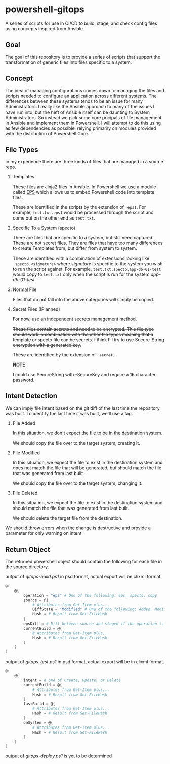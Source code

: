 # powershell-gitops
A series of scripts for use in CI/CD to build, stage, and check config files using concepts inspired from Ansible.

## Goal

The goal of this repository is to provide a series of scripts that support the transformation of generic files into files specific to a system.

## Concept

The idea of managing configurations comes down to managing the files and scripts needed to configure an application across different systems.  The differences between these systems tends to be an issue for many Administrators.  I really like the Ansible approach to many of the issues I have run into, but the heft of Ansible itself can be daunting to System Administrators.  So instead we pick some core pricipals of file management in Ansible and implement them in Powershell.  I will attempt to do this using as few dependencies as possible, relying primarily on modules provided with the distribution of Powershell Core.

## File Types

In my experience there are three kinds of files that are managed in a source repo.

1. Templates

    These files are Jinja2 files in Ansible.  In Powershell we use a module called [EPS](https://github.com/straightdave/eps) which allows us to embed Powershell code into template files.

    These are identified in the scripts by the extension of `.eps1`.  For example, `test.txt.eps1` would be processed through the script and come out on the other end as `test.txt`.

2. Specific To a System (specto)

    There are files that are specific to a system, but still need captured.  These are not secret files.  They are files that have too many differences to create Templates from, but differ from system to system.

    These are identified with a combination of extensions looking like `.specto.<signature>` where *signature* is specific to the system you wish to run the script against.  For example, `test.txt.specto.app-db-01-test` would copy to `test.txt` only when the script is run for the system *app-db-01-test*.

3. Normal File

    Files that do not fall into the above categories will simply be copied.

4. Secret Files (!Planned)

    For now, use an independent secrets management method.

    ~~These files contain secrets and need to be encrypted.  This file type should work in combination with the other file types meaning that a template or specto file can be secrets.  I think I'll try to use Secure-String encryption with a generated key.~~

    ~~These are identified by the extension of `.secret`.~~

    **NOTE**

    I could use SecureString with -SecureKey and require a 16 character password.

## Intent Detection

We can imply file intent based on the git diff of the last time the repository was built.  To identify the last time it was built, we'll use a tag.

1. File Added

    In this situation, we don't expect the file to be in the destination system.

    We should copy the file over to the target system, creating it.

2. File Modified

    In this situation, we expect the file to exist in the destination system and does not match the file that will be generated, but should match the file that was generated from last built.

    We should copy the file over to the target system, changing it.

3. File Deleted

    In this situation, we expect the file to exist in the destination system and should match the file that was generated from last built.

    We should delete the target file from the destination.

We should throw errors when the change is destructive and provide a parameter for only warning on intent.

## Return Object

The returned powershell object should contain the following for each file in the source directory.

output of *gitops-build.ps1* in psd format, actual export will be clixml format.

```powershell
@(
    @{
        operation = "eps" # One of the following: eps, specto, copy
        source = @{
            # Attributes from Get-Item plus...
            DiffState = "Modified" # One of the following: Added, Modified, or Deleted
            Hash = # Result from Get-FileHash
        }
        epsDiff = # Diff between source and staged if the operation is eps and not secret
        currentBuild = @{
            # Attributes from Get-Item plus...
            Hash = # Result from Get-FileHash
        }
    }
)
```

output of *gitops-test.ps1* in psd format, actual export will be in clixml format.

```powershell
@(
    @{
        intent = # one of Create, Update, or Delete
        currentBuild = @{
            # Attributes from Get-Item plus...
            Hash = # Result from Get-FileHash
        }
        lastBuild = @{
            # Attributes from Get-Item plus...
            Hash = # Result from Get-FileHash
        }
        onSystem = @{
            # Attributes from Get-Item plus...
            Hash = # Result from Get-FileHash
        }
    }
)
```

output of *gitops-deploy.ps1* is yet to be determined